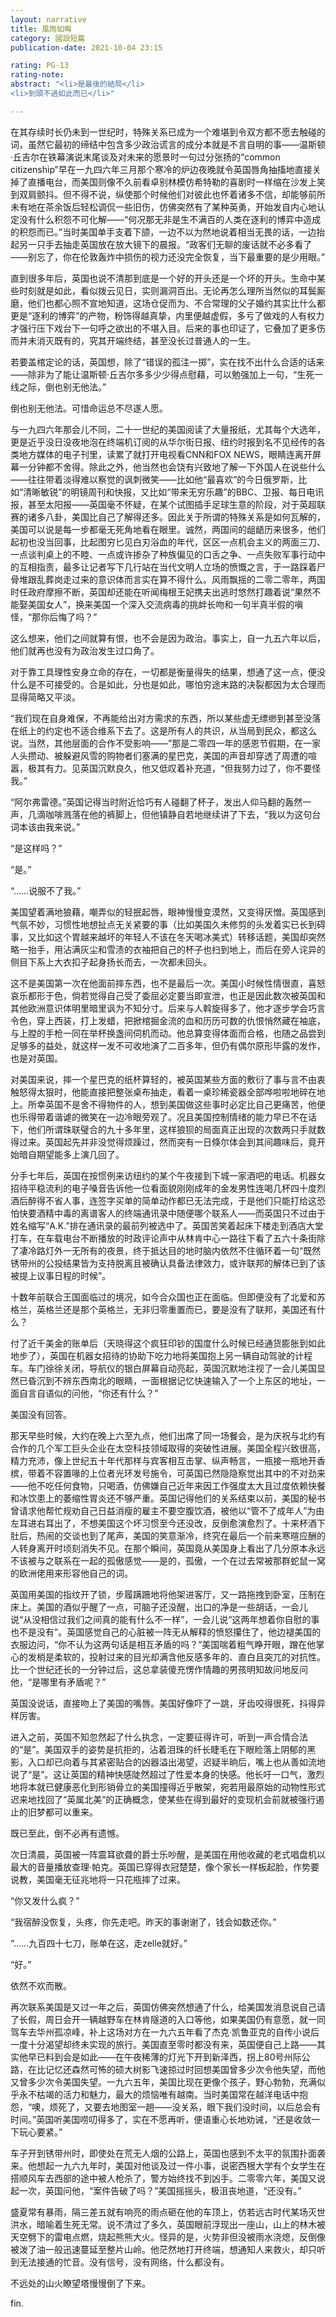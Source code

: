 ```yaml
---
layout: narrative
title: 風雨如晦
category: 國設短篇
publication-date: 2021-10-04 23:15

rating: PG-13
rating-note:
abstract: "<li>是最後的結局</li>
<li>到頭不過如此而已</li>"

---
```


在其存续时长仍未到一世纪时，特殊关系已成为一个难堪到令双方都不愿去触碰的词，虽然它最初的缔结中包含多少政治谎言的成分本就是不言自明的事——温斯顿·丘吉尔在铁幕演说末尾谈及对未来的愿景时一句过分张扬的“common citizenship”早在一九四六年三月那个寒冷的炉边夜晚就令英国唇角抽搐地直接关掉了直播电台，而美国则像不久前看卓别林模仿希特勒的喜剧时一样缩在沙发上笑到双肩颤抖。但不得不说，纵使那个时候他们对彼此也怀着诸多不信，却能够前所未有地在茶余饭后轻松调侃一些旧伤，仿佛突然有了某种英勇，开始发自内心地认定没有什么积怨不可化解——“何况那无非是生不满百的人类在逐利的博弈中造成的积怨而已。”当时美国单手支着下颌，一边不以为然地说着相当无畏的话，一边抬起另一只手去抽走英国放在放大镜下的晨报。“政客们无聊的废话就不必多看了——别忘了，你在伦敦轰炸中损伤的视力还没完全恢复，当下最重要的是少用眼。”

直到很多年后，英国也说不清那到底是一个好的开头还是一个坏的开头。生命中某些时刻就是如此，看似拨云见日，实则漏洞百出。无论再怎么理所当然似的耳鬓厮磨，他们也都心照不宣地知道，这场仓促而为、不合常理的父子婚约其实比什么都更是“逐利的博弈”的产物，粉饰得越真挚，内里便越虚假，多亏了做戏的人有权力才强行压下戏台下一句呼之欲出的不堪入目。后来的事也印证了，它叠加了更多伤而并未消灭既有的，究其开端终结，甚至没长过普通人的一生。

若要盖棺定论的话，英国想，除了“错误的孤注一掷”，实在找不出什么合适的话来——除非为了能让温斯顿·丘吉尔多多少少得点慰藉，可以勉强加上一句，“生死一线之际，倒也别无他法。”

倒也别无他法。可惜命运总不尽遂人愿。

与一九四六年那会儿不同，二十一世纪的美国阅读了大量报纸，尤其每个大选年，更是近乎没日没夜地泡在终端机订阅的从华尔街日报、纽约时报到名不见经传的各类地方媒体的电子刊里，读累了就打开电视看CNN和FOX NEWS，眼睛连离开屏幕一分钟都不舍得。除此之外，他当然也会饶有兴致地了解一下外国人在说些什么——往往带着淡得难以察觉的讽刺微笑——比如他“最喜欢”的今日俄罗斯，比如“清晰敏锐”的明镜周刊和快报，又比如“带来无穷乐趣”的BBC、卫报、每日电讯报，甚至太阳报——英国毫不怀疑，在某个试图插手足球生意的阶段，对于英超联赛的诸多八卦，美国比自己了解得还多。因此关于所谓的特殊关系是如何瓦解的，美国可以说是每一步都毫无死角地看在眼里。诚然，两国间的龃龉历来很多，他们起初也没当回事，比起图穷匕见白刃浴血的年代，区区一点机会主义的两面三刀、一点谈判桌上的不睦、一点或许掺杂了种族偏见的口舌之争、一点失败军事行动中的互相指责，最多让记者写下几行站在当代文明人立场的愤慨之言，于一路踩着尸骨堆跟乱葬岗走过来的意识体而言实在算不得什么。风雨飘摇的二零二零年，两国时任政府摩擦不断，英国却还能在听闻梅根王妃携夫出逃时悠然打趣着说“果然不能娶美国女人”，换来美国一个深入交流病毒的挑衅长吻和一句半真半假的嗔怪，“那你后悔了吗？”

这么想来，他们之间就算有恨，也不会是因为政治。事实上，自一九五六年以后，他们就再也没有为政治发生过口角了。

对于靠工具理性安身立命的存在，一切都是衡量得失的结果，想通了这一点，便没什么是不可接受的。合是如此，分也是如此，哪怕穷途末路的决裂都因为太合理而显得简略又平淡。

“我们现在自身难保，不再能给出对方需求的东西，所以某些虚无缥缈到甚至没落在纸上的约定也不适合维系下去了。这是所有人的共识，从当局到民众，都这么说。当然，其他层面的合作不受影响——”那是二零四一年的感恩节假期，在一家人头攒动、被躲避风雪的购物者们塞满的星巴克，美国的声音却穿透了周遭的喧嚣，极其有力。见英国沉默良久，他又低叹着补充道，“但我努力过了，你不要怪我。”

“阿尔弗雷德。”英国记得当时附近恰巧有人碰翻了杯子，发出人仰马翻的轰然一声，几滴咖啡溅落在他的裤脚上，但他镇静自若地继续讲了下去，“我以为这句台词本该由我来说。”

“是这样吗？”

“是。”

“……说服不了我。”

美国望着满地狼藉，嘲弄似的轻抿起唇，眼神慢慢变漠然，又变得厌憎。英国感到气氛不妙，习惯性地想扯点无关紧要的事（比如美国久未修剪的头发着实已长到碍事，又比如这个胃越来越坏的年轻人不该在冬天喝冰美式）转移话题，美国却突然略一抬手，用沾满灰尘和雪渍的衣袖把自己的杯子也扫到地上，而后在旁人诧异的侧目下系上大衣扣子起身扬长而去，一次都未回头。

这不是美国第一次在他面前摔东西，也不是最后一次。美国小时候性情很直，喜怒哀乐都形于色，倘若觉得自己受了委屈必定要当即宣泄，也正是因此数次被英国和其他欧洲意识体明里暗里讽为不知分寸。后来与人斡旋得多了，他才逐步学会巧言令色，穿上西装，打上发蜡，把掀棺掘金流的血和历历可数的仇恨悄然藏在袖底，与上膛的手枪一同在举杯换盏间伺机而动。他总算变得体面而合格，也随之品尝到足够多的益处，就这样一发不可收地演了二百多年，但仍有偶尔原形毕露的发作，也是对英国。

对美国来说，摔一个星巴克的纸杯算轻的，被英国某些方面的敷衍了事与言不由衷触怒得太狠时，他能直接把整张桌布抽走，看着一桌珍稀瓷器全部哗啦啦地碎在地上。所幸英国不是舍不得物件的人，想到美国做这些事时必定比自己更痛苦，他便也乐得带着谐谑的微笑在一边冷眼旁观了。况且美国控制情绪的能力早已不在话下，他们所谓珠联璧合的九十多年里，这样狼狈的局面真正出现的次数两只手就数得过来。英国起先并非没觉得烦躁过，然而突有一日倏尔体会到其间趣味后，竟开始暗自期望能多上演几回了。

分手七年后，英国在按惯例来访纽约的某个午夜接到下城一家酒吧的电话。机器女招待平稳流利的电子嗓音告诉他一位看面貌刚刚成年的金发男性连喝几杯四十度烈酒后醉得不省人事，连签字买单的简单动作都已无法完成，于是他们只能打给这恐怕快要酒精中毒的离谱客人的终端通讯录中随便哪个联系人——而英国只不过由于姓名缩写“A.K.”排在通讯录的最前列被选中了。英国苦笑着起床下楼走到酒店大堂打车，在车载电台不断播放的时政评论声中从林肯中心一路往下看了五六十条街除了凄冷路灯外一无所有的夜景，终于抵达目的地时脑内依然不住循环着一句“既然锈带州的公投结果皆为支持脱离且被确认具备法律效力，或许联邦的解体已到了该被提上议事日程的时候”。

十数年前联合王国面临过的境况，如今合众国也正在面临。但即便没有了北爱和苏格兰，英格兰还是那个英格兰，无非归零重置而已，要是没有了联邦，美国还有什么？

付了近千美金的账单后（天晓得这个疯狂印钞的国度什么时候已经通货膨胀到如此地步了），英国在机器女招待的协助下吃力地将美国抱上另一辆自动驾驶的计程车。车门徐徐关闭，导航仪的银白屏幕自动亮起，英国沉默地注视了一会儿美国显然已昏沉到不辨东西南北的眼睛，一面根据记忆快速输入了一个上东区的地址，一面自言自语似的问他，“你还有什么？”

美国没有回答。

那天早些时候，大约在晚上六至九点，他们出席了同一场餐会，是为庆祝与北约有合作的几个军工巨头企业在太空科技领域取得的突破性进展。美国全程兴致很高，精力充沛，像上世纪五十年代那样与宾客相互击掌、纵声畅言，一瓶接一瓶地开香槟，带着不容置喙的上位者光环发号施令，可英国已然隐隐察觉出其中的不对劲来——他不吃任何食物，只喝酒，仿佛嫌自己近年来因工作强度太大且过度依赖快餐和冰饮患上的萎缩性胃炎还不够严重。英国记得他们的关系结束以前，美国的秘书曾请求他帮忙规劝自己日益消瘦的雇主不要空腹饮酒，被他以“管不了成年人”为由左耳进右耳出了，不想美国这个坏习惯至今还没改，反倒愈演愈烈了。十来杯酒下肚后，热闹的交谈也到了尾声，美国的笑意渐冷，终究在最后一个前来寒暄应酬的人转身离开时顷刻消失不见。在那个瞬间，英国竟从美国身上看出了几分原本永远不该被与之联系在一起的孤傲感觉——是的，孤傲，一个在过去常被那群蛇鼠一窝的欧洲佬用来形容他自己的词。

英国用美国的指纹开了锁，步履蹒跚地将他架进客厅，又一路拖拽到卧室，压制在床上。美国的酒似乎醒了一点，可脑子还没醒，出口的净是一些胡话，一会儿说“从没相信过我们之间真的能有什么不一样”，一会儿说“这两年想着你自慰的事也不是没有”。英国感觉自己的心脏被一阵无从解释的愤怒攥住了，他边褪美国的衣服边问，“你不认为这两句话是相互矛盾的吗？”美国喘着粗气睁开眼，蹭在他掌心的发梢是柔软的，投射过来的目光却满含他反感多年的、直白且突兀的对抗性。比一个世纪还长的一分钟过后，这总拿装傻充愣作情趣的男孩明知故问地反问他，“是哪里有矛盾呢？”

英国没说话，直接吻上了美国的嘴唇。美国好像吓了一跳，牙齿咬得很死，抖得异样厉害。

进入之前，英国不知忽然起了什么执念，一定要征得许可，听到一声合情合法的“是”。美国双手的姿势是抗拒的，沾着泪珠的纤长睫毛在下眼睑落上阴郁的黑影，入口却已向着与其紧密贴合的凶器溢出渴望，迟疑半晌后，嘴上也从善如流地说了“是”。这让英国的精神快感陡然超过了性爱本身的快感。他长吁一口气，激烈地将本就已健康恶化到形销骨立的美国撞得近乎散架，宛若用最原始的动物性形式迟来地找回了“英属北美”的正确概念，使某些在得到最好的变现机会前就被强行遏止的旧梦都可以重来。

既已至此，倒不必再有遗憾。

次日清晨，英国被一阵震耳欲聋的爵士乐吵醒，是美国在用他收藏的老式唱盘机以最大的音量播放查理·帕克。英国已穿得衣冠楚楚，像个家长一样板起脸，作势要说教，美国毫无征兆地将一只花瓶摔了过来。

“你又发什么疯？”

“我宿醉没恢复，头疼，你先走吧。昨天的事谢谢了，钱会如数还你。”

“……九百四十七刀，账单在这，走zelle就好。”

“好。”

依然不欢而散。

再次联系美国是又过一年之后，英国仿佛突然想通了什么，给美国发消息说自己请了长假，周日会开一辆越野车在林肯隧道的入口等他，如果美国仍有意愿，就一同驾车去华州孤凉峰，补上这场对方在一九六五年看了杰克·凯鲁亚克的自传小说后一度十分渴望却终未实现的旅行。美国直至零时都没有来，英国便自己上路——其实他早已料到会是如此——在午夜稀薄的灯光下开到新泽西，拐上80号州际公路，在比记忆还森然可怖的硕大树影飞速掠过时回想美国曾多少次令他失望，而他又曾多少次令美国失望。一九六五年，美国比现在更像个孩子，野心勃勃，充满似乎永不枯竭的活力和魅力，最大的烦恼唯有越南。当时美国常在越洋电话中抱怨，“噢，烦死了，又要去地图室一趟——没关系，眼下我们没时间，以后总会有时间。”英国听美国唠叨得多了，实在不愿再听，便语重心长地劝诫，“还是收敛一下玩心要紧。”

车子开到锈带州时，即使处在荒无人烟的公路上，英国也感到不太平的氛围扑面袭来。他想起一九六九年时，美国对他谈及过一件小事，说密西根大学有个女学生在搭顺风车去西部的途中被人枪杀了，警方始终找不到凶手。二零零六年，美国又说起一次，英国问他，“案件告破了吗？”美国摇摇头，极沮丧地道，“还没有。”

盛夏常有暴雨，隔三差五就有响亮的雨点砸在他的车顶上，仿若远古时代某场灭世洪水，暗喻着生死无常。说不清过了多久，英国眼前浮现出一座山，山上的林木被天空劈下的雷电点燃，烧起熊熊大火。怪异的是，火势非但没被雨水浇熄，反倒像被泼了油一般迅速蔓延至整片山岭。他茫然地打开终端，想通知人来救火，却只听到无法接通的忙音。没有信号，没有网络，什么都没有。

不远处的山火瞭望塔慢慢倒了下来。

fin.
